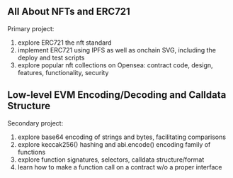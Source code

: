 ## All About NFTs and ERC721

Primary project:
1. explore ERC721 the nft standard
2. implement ERC721 using IPFS as well as onchain SVG,
    including the deploy and test scripts
3. explore popular nft collections on Opensea: 
    contract code, design, features, functionality, security


## Low-level EVM Encoding/Decoding and Calldata Structure

Secondary project:
1. explore base64 encoding of strings and bytes, facilitating comparisons
2. explore keccak256() hashing and abi.encode() encoding family of functions
3. explore function signatures, selectors, calldata structure/format
4. learn how to make a function call on a contract w/o a proper interface